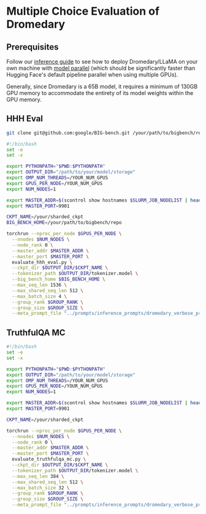 # Multiple Choice Evaluation of Dromedary

## Prerequisites

Follow our [inference guide](inference) to see how to deploy Dromedary/LLaMA on your own machine with [model parallel](https://github.com/facebookresearch/fairscale/tree/main/fairscale/nn/model_parallel) (which should be significantly faster than Hugging Face's default pipeline parallel when using multiple GPUs).

Generally, since Dromedary is a 65B model, it requires a minimum of 130GB GPU memory to accommodate the entirety of its model weights within the GPU memory.

## HHH Eval

```bash
git clone git@github.com:google/BIG-bench.git /your/path/to/bigbench/repo
```

```bash
#!/bin/bash
set -e
set -x

export PYTHONPATH="$PWD:$PYTHONPATH"
export OUTPUT_DIR="/path/to/your/model/storage"
export OMP_NUM_THREADS=/YOUR_NUM_GPUS
export GPUS_PER_NODE=/YOUR_NUM_GPUS
export NUM_NODES=1

export MASTER_ADDR=$(scontrol show hostnames $SLURM_JOB_NODELIST | head -n $((SYNC_NODE_RANK + 1)) | tail -n 1)
export MASTER_PORT=9901

CKPT_NAME=/your/sharded_ckpt
BIG_BENCH_HOME=/your/path/to/bigbench/repo

torchrun --nproc_per_node $GPUS_PER_NODE \
  --nnodes $NUM_NODES \
  --node_rank 0 \
  --master_addr $MASTER_ADDR \
  --master_port $MASTER_PORT \
  evaluate_hhh_eval.py \
  --ckpt_dir $OUTPUT_DIR/$CKPT_NAME \
  --tokenizer_path $OUTPUT_DIR/tokenizer.model \
  --big_bench_home $BIG_BENCH_HOME \
  --max_seq_len 1536 \
  --max_shared_seq_len 512 \
  --max_batch_size 4 \
  --group_rank $GROUP_RANK \
  --group_size $GROUP_SIZE \
  --meta_prompt_file "../prompts/inference_prompts/dromedary_verbose_prompt.txt"
```

## TruthfulQA MC

```bash
#!/bin/bash
set -e
set -x

export PYTHONPATH="$PWD:$PYTHONPATH"
export OUTPUT_DIR="/path/to/your/model/storage"
export OMP_NUM_THREADS=/YOUR_NUM_GPUS
export GPUS_PER_NODE=/YOUR_NUM_GPUS
export NUM_NODES=1

export MASTER_ADDR=$(scontrol show hostnames $SLURM_JOB_NODELIST | head -n $((SYNC_NODE_RANK + 1)) | tail -n 1)
export MASTER_PORT=9901

CKPT_NAME=/your/sharded_ckpt

torchrun --nproc_per_node $GPUS_PER_NODE \
  --nnodes $NUM_NODES \
  --node_rank 0 \
  --master_addr $MASTER_ADDR \
  --master_port $MASTER_PORT \
  evaluate_truthfulqa_mc.py \
  --ckpt_dir $OUTPUT_DIR/$CKPT_NAME \
  --tokenizer_path $OUTPUT_DIR/tokenizer.model \
  --max_seq_len 384 \
  --max_shared_seq_len 512 \
  --max_batch_size 32 \
  --group_rank $GROUP_RANK \
  --group_size $GROUP_SIZE \
  --meta_prompt_file "../prompts/inference_prompts/dromedary_verbose_prompt.txt"
```
